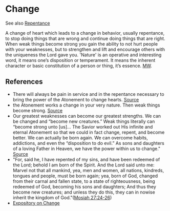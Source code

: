 # Change
See also [Repentance](/Glossary/Repentance.md)

A change of heart which leads to a change in behavior, usually repentance, to stop doing things that are wrong and continue doing things that are right. When weak things become strong you gain the ability to not hurt people with your weaknesses, but to strengthen and lift and encourage others with the uniqueness the Lord gave you. 'Nature' is an operative and interesting word, it means one’s disposition or temperament. It means the inherent character or basic constitution of a person or thing, it’s essence. [MW](https://www.merriam-webster.com/dictionary/nature). 


## References
- There will always be pain in service and in the repentance necessary to bring the power of the Atonement to change hearts. [Source](https://www.churchofjesuschrist.org/study/general-conference/2007/10/god-helps-the-faithful-priesthood-holder?id=p25&lang=eng#p25)
- the Atonement works a change in your very nature. Then weak things become strong. [Source](https://www.churchofjesuschrist.org/study/general-conference/2017/04/my-peace-i-leave-with-you?id=p9&lang=eng#p9)
- Our greatest weaknesses can become our greatest strengths. We can be changed and “become new creatures.” Weak things literally can “become strong unto \[us\]... The Savior worked out His infinite and eternal Atonement so that we could in fact change, repent, and become better. We can actually be born again. We can overcome habits, addictions, and even the “disposition to do evil.” As sons and daughters of a loving Father in Heaven, we have the power within us to change." [Source](https://www.churchofjesuschrist.org/study/general-conference/2022/04/28hamilton?id=p22&lang=eng#p22)
- "For, said he, I have repented of my sins, and have been redeemed of the Lord; behold I am born of the Spirit. And the Lord said unto me: Marvel not that all mankind, yea, men and women, all nations, kindreds, tongues and people, must be born again; yea, born of God, changed from their carnal and fallen state, to a state of righteousness, being redeemed of God, becoming his sons and daughters; And thus they become new creatures; and unless they do this, they can in nowise inherit the kingdom of God."([Mosiah 27:24-26](https://www.churchofjesuschrist.org/study/scriptures/bofm/mosiah/27?id=p24-p26&lang=eng#p24))
- [Expository on Change](/Thoughts-on-your-thoughts/Expository%20on%20Change.md)